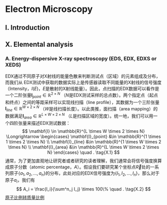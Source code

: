 # Electron Microscopy

## I. Introduction



## X. Elemental analysis

### A. Energy-dispersive X-ray spectroscopy (EDS, EDX, EDXS or XEDS)

EDX通过不同原子对X射线的能量色散来判断测试点（区域）的元素组成及分布，而我们从 EDX测试中获取的数据实际上是传感器读取不同能量的X射线的信号强度（Intensity，$I(E)$，$E$是散射的X射线能量）。因此，点扫描的EDX数据可以看作是一个二阶张量$\mathbf{I}_{point} \in \mathbb{R}^{2 \times N}$ （$N$是EDX测试采样的总点数）。两个指定点（起点和终点）之间的等距采样可以实现线扫描（line profile），其数据为一个三阶张量$\mathbf{I}_{line} \in \mathbb{R}^{W \times 2 \times N}$ （$W$是线扫描长度）。以此类推，面扫描（area mapping）的数据满足$\mathbf{I}_{area} \in \mathbb{R}^{L \times W \times 2 \times N}$ （$L$是扫描区域的宽度）。统一地，我们可以用一个四阶张量来描述EDX测试数据：
$$
\mathbf{I} \in \mathbb{R}^{L \times W \times 2 \times N} \Longrightarrow
\begin{cases}
\mathbf{I}_{point} &\in \mathbb{R}^{1 \times 1 \times 2 \times N} \\
\mathbf{I}_{line} &\in \mathbb{R}^{1 \times W \times 2 \times N} \\
\mathbf{I}_{area} &\in \mathbb{R}^{L \times W \times 2 \times N}
\end{cases}
\quad .
\tag{X.1}
$$
通常，为了更加直观地让研究者或者研究的读者理解，我们通常会将信号强度换算成原子分数（atomic percentage，$A$）。假设我们要研究某个坐标点$\vec{R}$处的一系列原子$\{ a_1,a_2, \dots, a_n \}$的分布，此处对应的EDX信号强度为$\{ I_1,I_2, \dots, I_n \}$，那么对于原子$a_i$，我们有
$$
A_i = \frac{I_i}{\sum^n_j I_j} \times 100\%
\quad .
\tag{X.2}
$$
[原子比例转质量比例](https://engineering.stackexchange.com/questions/53121/how-do-you-derive-the-formula-for-converting-weight-percent-to-atom-percent)

